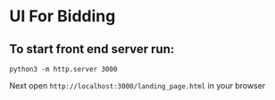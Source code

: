 
# UI For Bidding #

## To start front end server run: 
```python3 -m http.server 3000```


Next open ```http://localhost:3000/landing_page.html``` in your browser